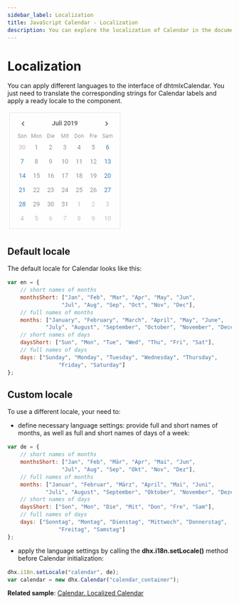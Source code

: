 ```yaml
---
sidebar_label: Localization
title: JavaScript Calendar - Localization 
description: You can explore the localization of Calendar in the documentation of the DHTMLX JavaScript UI library. Browse developer guides and API reference, try out code examples and live demos, and download a free 30-day evaluation version of DHTMLX Suite 7.
---
```


# Localization

You can apply different languages to the interface of dhtmlxCalendar. You just need to translate the corresponding strings for Calendar labels and apply a ready locale to the component.

![](../assets/calendar/locale.png)

## Default locale

The default locale for Calendar looks like this:

~~~js
var en = {
	// short names of months
	monthsShort: ["Jan", "Feb", "Mar", "Apr", "May", "Jun", 
                 "Jul", "Aug", "Sep", "Oct", "Nov", "Dec"],
    // full names of months
	months: ["January", "February", "March", "April", "May", "June", 
            "July", "August", "September", "October", "November", "December"],
    // short names of days
	daysShort: ["Sun", "Mon", "Tue", "Wed", "Thu", "Fri", "Sat"],
    // full names of days
	days: ["Sunday", "Monday", "Tuesday", "Wednesday", "Thursday", 
    			"Friday", "Saturday"]
};
~~~

## Custom locale

To use a different locale, your need to:

- define necessary language settings: provide full and short names of months, as well as full and short names of days of a week:

~~~js
var de = {
	// short names of months
	monthsShort: ["Jan", "Feb", "Mär", "Apr", "Mai", "Jun", 
    			 "Jul", "Aug", "Sep", "Okt", "Nov", "Dez"],
    // full names of months             
	months: ["Januar", "Februar", "März", "April", "Mai", "Juni", 
    		"Juli", "August", "September", "Oktober", "November", "Dezember"],
    // short names of days
	daysShort: ["Son", "Mon", "Die", "Mit", "Don", "Fre", "Sam"],
    // full names of days
	days: ["Sonntag", "Montag", "Dienstag", "Mittwoch", "Donnerstag", 
    			"Freitag", "Samstag"]
};
~~~

- apply the language settings by calling the **dhx.i18n.setLocale()** method before Calendar initialization:

~~~js
dhx.i18n.setLocale("calendar", de);
var calendar = new dhx.Calendar("calendar_container");
~~~

**Related sample**: [Calendar. Localized Calendar](https://snippet.dhtmlx.com/tn40a0w8)
